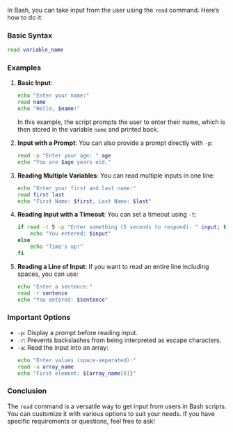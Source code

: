 In Bash, you can take input from the user using the `read` command. Here’s how to do it:

### Basic Syntax
```bash
read variable_name
```

### Examples

1. **Basic Input**:
   ```bash
   echo "Enter your name:"
   read name
   echo "Hello, $name!"
   ```
   In this example, the script prompts the user to enter their name, which is then stored in the variable `name` and printed back.

2. **Input with a Prompt**:
   You can also provide a prompt directly with `-p`:
   ```bash
   read -p "Enter your age: " age
   echo "You are $age years old."
   ```

3. **Reading Multiple Variables**:
   You can read multiple inputs in one line:
   ```bash
   echo "Enter your first and last name:"
   read first last
   echo "First Name: $first, Last Name: $last"
   ```

4. **Reading Input with a Timeout**:
   You can set a timeout using `-t`:
   ```bash
   if read -t 5 -p "Enter something (5 seconds to respond): " input; then
       echo "You entered: $input"
   else
       echo "Time's up!"
   fi
   ```

5. **Reading a Line of Input**:
   If you want to read an entire line including spaces, you can use:
   ```bash
   echo "Enter a sentence:"
   read -r sentence
   echo "You entered: $sentence"
   ```

### Important Options
- `-p`: Display a prompt before reading input.
- `-r`: Prevents backslashes from being interpreted as escape characters.
- `-a`: Read the input into an array:
  ```bash
  echo "Enter values (space-separated):"
  read -a array_name
  echo "First element: ${array_name[0]}"
  ```

### Conclusion
The `read` command is a versatile way to get input from users in Bash scripts. You can customize it with various options to suit your needs. If you have specific requirements or questions, feel free to ask!